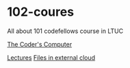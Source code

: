 # 102-coures

All about 101 codefellows course in LTUC

[The Coder's Computer](https://codefellows.github.io/setup-guide/)

[Lectures](https://mega.nz/folder/dKQG0D6I#z7rc0sArA4hUHp3-rs6NiQ)
[Files in external cloud](https://mega.nz/folder/pKhiVQDL#t-cUrK7alm2uWvtSucfQBQ)
